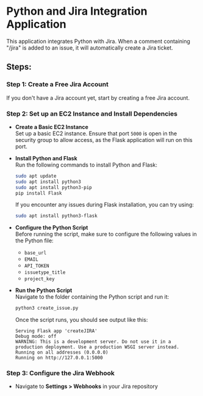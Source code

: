 # Python and Jira Integration Application

This application integrates Python with Jira. When a comment containing "/jira" is added to an issue, it will automatically create a Jira ticket.

## Steps:

### Step 1: Create a Free Jira Account
If you don't have a Jira account yet, start by creating a free Jira account.

### Step 2: Set up an EC2 Instance and Install Dependencies

- **Create a Basic EC2 Instance**  
  Set up a basic EC2 instance. Ensure that port `5000` is open in the security group to allow access, as the Flask application will run on this port.

- **Install Python and Flask**  
  Run the following commands to install Python and Flask:

    ```sh
    sudo apt update
    sudo apt install python3
    sudo apt install python3-pip
    pip install Flask
    ```

  If you encounter any issues during Flask installation, you can try using:

    ```sh
    sudo apt install python3-flask
    ```

- **Configure the Python Script**  
  Before running the script, make sure to configure the following values in the Python file:
    - `base_url`
    - `EMAIL`
    - `API_TOKEN`
    - `issuetype_title`
    - `project_key`

- **Run the Python Script**  
  Navigate to the folder containing the Python script and run it:

    ```sh
    python3 create_issue.py
    ```

  Once the script runs, you should see output like this:

    ```
    Serving Flask app 'createJIRA'
    Debug mode: off
    WARNING: This is a development server. Do not use it in a production deployment. Use a production WSGI server instead.
    Running on all addresses (0.0.0.0)
    Running on http://127.0.0.1:5000
    ```

### Step 3: Configure the Jira Webhook

- Navigate to **Settings > Webhooks** in your Jira repository
